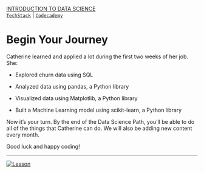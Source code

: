 [INTRODUCTION TO DATA SCIENCE](https://drive.google.com/drive/folders/1ljyUQNGgWEoHGA_3Z2_IXwzhTqbyKWEf?usp=sharing)<br>
[`TechStack`](https://techstack.surge.sh) | [`Codecademy`](http://ssqt.co/mQfpbL0)

# Begin Your Journey

Catherine learned and applied a lot during the first two weeks of her job. She:

- Explored churn data using SQL

- Analyzed data using pandas, a Python library

- Visualized data using Matplotlib, a Python library

- Built a Machine Learning model using scikit-learn, a Python library

Now it’s your turn. By the end of the Data Science Path, you’ll be able to do all of the things that Catherine can do. We will also be adding new content every month.

Good luck and happy coding!

--------------------------------------------------------------------------------

[![Lesson](https://s3.amazonaws.com/codecademy-content/courses/sql-intensive/data-analyst-2.gif)](https://drive.google.com/drive/folders/1ljyUQNGgWEoHGA_3Z2_IXwzhTqbyKWEf?usp=sharing)
